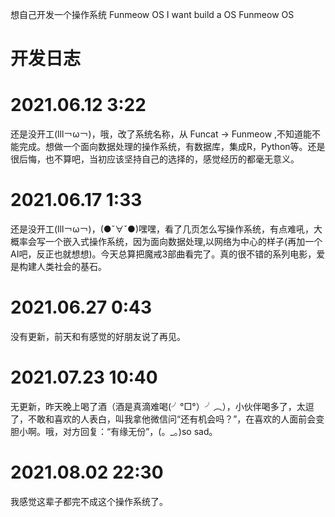 想自己开发一个操作系统 Funmeow OS
I want build a OS Funmeow OS

开发日志
====

2021.06.12 3:22
==

还是没开工(lll￢ω￢)，哦，改了系统名称，从 Funcat -> Funmeow ,不知道能不能完成。想做一个面向数据处理的操作系统，有数据库，集成R，Python等。还是很后悔，也不算吧，当初应该坚持自己的选择的，感觉经历的都毫无意义。

2021.06.17 1:33
==

还是没开工(lll￢ω￢)，(●ˇ∀ˇ●)嘿嘿，看了几页怎么写操作系统，有点难吼，大概率会写一个嵌入式操作系统，因为面向数据处理,以网络为中心的样子(再加一个AI吧，反正也就想想)。今天总算把魔戒3部曲看完了。真的很不错的系列电影，爱是构建人类社会的基石。

2021.06.27 0:43
==

没有更新，前天和有感觉的好朋友说了再见。

2021.07.23 10:40
==

无更新，昨天晚上喝了酒（酒是真滴难喝(╯°□°）╯︵），小伙伴喝多了，太逗了，不敢和喜欢的人表白，叫我拿他微信问“还有机会吗？”，在喜欢的人面前会变胆小啊。哦，对方回复：“有缘无份”，(。_。)so sad。

2021.08.02 22:30
==

我感觉这辈子都完不成这个操作系统了。
